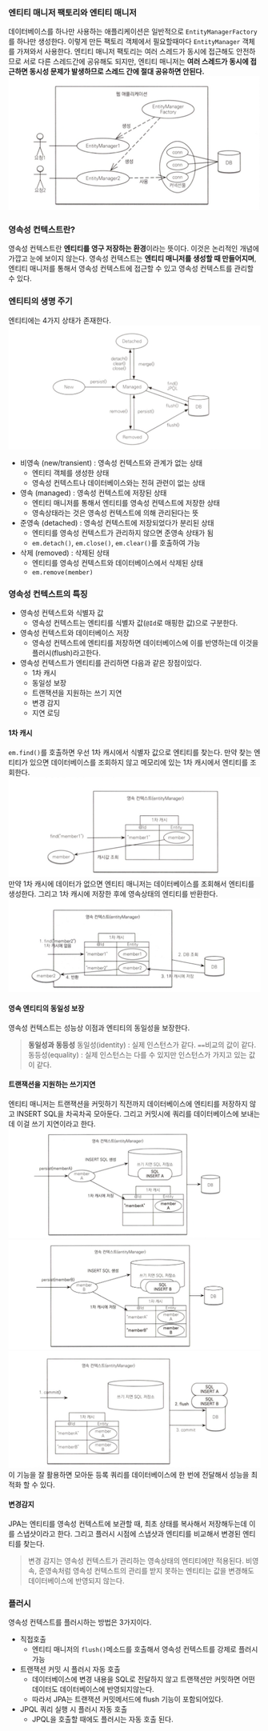 ### 엔티티 매니저 팩토리와 엔티티 매니저
데이터베이스를 하나만 사용하는 애플리케이션은 일반적으로 `EntityManagerFactory`를 하나만 생성한다. 
이렇게 만든 팩토리 객체에서 필요할때마다 `EntityManager` 객체를 가져와서 사용한다.
엔티티 매니저 팩토리는 여러 스레드가 동시에 접근해도 안전하므로 서로 다른 스레드간에 공유해도 되지만, 엔티티 매니저는 **여러 스레드가 동시에 접근하면 동시성 문제가 발생하므로 스레드 간에 절대 공유하면 안된다.** 
![](attachment/bf0de9d960b49519d1ccab0834c97706.png)
### 영속성 컨텍스트란?
영속성 컨텍스트란 **엔티티를 영구 저장하는 환경**이라는 뜻이다.
이것은 논리적인 개념에 가깝고 눈에 보이지 않는다. 
영속성 컨텍스트는 **엔티티 매니저를 생성할 때 만들어지며**, 엔티티 매니저를 통해서 영속성 컨텍스트에 접근할 수 있고 영속성 컨텍스트를 관리할 수 있다.
### 엔티티의 생명 주기
엔티티에는 4가지 상태가 존재한다.
![](attachment/2f3bc8025f5a595146ab4b12a4b7fe82.png)
- 비영속 (new/transient) : 영속성 컨텍스트와 관계가 없는 상태
	- 엔티티 객체를 생성한 상태
	- 영속성 컨텍스트나 데이터베이스와는 전혀 관련이 없는 상태
- 영속 (managed) : 영속성 컨텍스트에 저장된 상태
	- 엔티티 매니저를 통해서 엔티티를 영속성 컨텍스트에 저장한 상태
	- 영속상태라는 것은 영속성 컨텍스트에 의해 관리된다는 뜻
- 준영속 (detached) : 영속성 컨텍스트에 저장되었다가 분리된 상태
	- 엔티티를 영속성 컨텍스트가 관리하지 않으면 준영속 상태가 됨
	- `em.detach()`, `em.close()`, `em.clear()`를 호출하여 가능
- 삭제 (removed) : 삭제된 상태
	- 엔티티를 영속성 컨텍스트와 데이터베이스에서 삭제된 상태
	- `em.remove(member)`
### 영속성 컨텍스트의 특징
- 영속성 컨텍스트와 식별자 값
	- 영속성 컨텍스트는 엔티티를 식별자 값(`@Id`로 매핑한 값)으로 구분한다.
- 영속성 컨텍스트와 데이터베이스 저장
	- 영속성 컨텍스트에 엔티티를 저장하면 데이터베이스에 이를 반영하는데 이것을 플러시(flush)라고한다.
- 영속성 컨텍스트가 엔티티를 관리하면 다음과 같은 장점이있다.
	- 1차 캐시
	- 동일성 보장
	- 트랜잭션을 지원하는 쓰기 지연
	- 변경 감지
	- 지연 로딩
#### 1차 캐시
`em.find()`를 호출하면 우선 1차 캐시에서 식별자 값으로 엔티티를 찾는다.
만약 찾는 엔티티가 있으면 데이터베이스를 조회하지 않고 메모리에 있는 1차 캐시에서 엔티티를 조회한다.
![](attachment/c3933748b64e1b2ca28e9c6454c50a6c.png)
만약 1차 캐시에 데이터가 없으면 엔티티 매니저는 데이터베이스를 조회해서 엔티티를 생성한다. 그리고 1차 캐시에 저장한 후에 영속상태의 엔티티를 반환한다.
![](attachment/3e6fe27a35c2f45c21fdb294138468ed.png)
#### 영속 엔티티의 동일성 보장
영속성 컨텍스트는 성능상 이점과 엔티티의 동일성을 보장한다.

> **동일성과 동등성**
> 동일성(identity) : 실제 인스턴스가 같다. `==`비교의 값이 같다.
> 동등성(equality) : 실제 인스턴스는 다를 수 있지만 인스턴스가 가지고 있는 값이 같다.

#### 트랜잭션을 지원하는 쓰기지연
엔티티 매니저는 트랜잭션을 커밋하기 직전까지 데이터베이스에 엔티티를 저장하지 않고 INSERT SQL을 차곡차곡 모아둔다. 그리고 커밋시에 쿼리를 데이터베이스에 보내는데 이걸 쓰기 지연이라고 한다.
![](attachment/a7097e25e81fbda3c15eaf27c6cecdbc.png)
![](attachment/9aef1918cec8b01c5e39ffd20553b341.png)
![](attachment/758c643390e30401c53ee3abd6239722.png)
이 기능을 잘 활용하면 모아둔 등록 쿼리를 데이터베이스에 한 번에 전달해서 성능을 최적화 할 수 있다.
#### 변경감지
JPA는 엔티티를 영속성 컨텍스트에 보관할 때, 최초 상태를 복사해서 저장해두는데 이를 스냅샷이라고 한다. 
그리고 플러시 시점에 스냅샷과 엔티티를 비교해서 변경된 엔티티를 찾는다.

> 변경 감지는 영속성 컨텍스트가 관리하는 영속상태의 엔티티에만 적용된다.
> 비영속, 준영속처럼 영속성 컨텍스트의 관리를 받지 못하는 엔티티는 값을 변경해도 데이터베이스에 반영되지 않는다.

### 플러시
영속성 컨텍스트를 플러시하는 방법은 3가지이다.
- 직접호출
	- 엔티티 매니저의 `flush()`메소드를 호출해서 영속성 컨텍스트를 강제로 플러시 가능
- 트랜잭션 커밋 시 플러시 자동 호출
	- 데이터베이스에 변경 내용을 SQL로 전달하지 않고 트랜잭션만 커밋하면 어떤 데이터도 데이터베이스에 반영되지않는다. 
	- 따라서 JPA는 트랜잭션 커밋메서드에 flush 기능이 포함되어있다.
- JPQL 쿼리 실행 시 플러시 자동 호출
	- JPQL을 호출할 때에도 플러시는 자동 호출 된다.